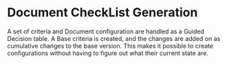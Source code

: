 Document CheckList Generation 
=======================
A set of criteria and Document configuration are handled as a Guided Decision table. A Base criteria is created, and the changes are added on as cumulative changes to the base version. This makes it possible to create configurations without having to figure out what their current state are.
